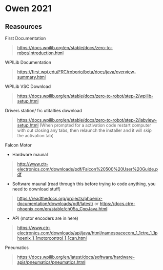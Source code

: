# Owen 2021
## Reasources 

First Documentation
 > https://docs.wpilib.org/en/stable/docs/zero-to-robot/introduction.html

WPILib Documentation
 > https://first.wpi.edu/FRC/roborio/beta/docs/java/overview-summary.html

WPILib VSC Download
 > https://docs.wpilib.org/en/stable/docs/zero-to-robot/step-2/wpilib-setup.html

Drivers station/ frc utitalties download 
 > https://docs.wpilib.org/en/stable/docs/zero-to-robot/step-2/labview-setup.html
 (When prompted for a activation code restart computer with out closing any tabs, then relaunch the installer and it will skip the activation tab)

Falcon Motor 
 - Hardware maunal
 >  http://www.ctr-electronics.com/downloads/pdf/Falcon%20500%20User%20Guide.pdf
 - Software maunal (read through this before trying to code anything, you need to download stuff)
 > https://readthedocs.org/projects/phoenix-documentation/downloads/pdf/latest/
 > or https://docs.ctre-phoenix.com/en/stable/ch05a_CppJava.html
 - API (motor encoders are in here)
 > https://www.ctr-electronics.com/downloads/api/java/html/namespacecom_1_1ctre_1_1phoenix_1_1motorcontrol_1_1can.html

Pneumatics
 > https://docs.wpilib.org/en/latest/docs/software/hardware-apis/pneumatics/pneumatics.html
  

